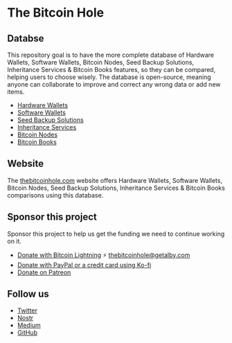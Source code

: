 # The Bitcoin Hole

## Databse

This repository goal is to have the more complete database of Hardware Wallets, Software Wallets, Bitcoin Nodes, Seed Backup Solutions, Inheritance Services & Bitcoin Books features, so they can be compared, helping users to choose wisely. The database is open-source, meaning anyone can collaborate to improve and correct any wrong data or add new items.

* [Hardware Wallets](/item-types/hardware-wallets)
* [Software Wallets](/item-types/software-wallets)
* [Seed Backup Solutions](/item-types/seed-backup)
* [Inheritance Services](/item-types/inheritance)
* [Bitcoin Nodes](/item-types/bitcoin-nodes)
* [Bitcoin Books](/item-types/books)

## Website

The [thebitcoinhole.com](https://thebitcoinhole.com/) website offers Hardware Wallets, Software Wallets, Bitcoin Nodes, Seed Backup Solutions, Inheritance Services & Bitcoin Books comparisons using this database.

## Sponsor this project
Sponsor this project to help us get the funding we need to continue working on it.

* [Donate with Bitcoin Lightning](https://getalby.com/p/thebitcoinhole) ⚡️ [thebitcoinhole@getalby.com](https://getalby.com/p/thebitcoinhole)
* [Donate with PayPal or a credit card using Ko-fi](https://ko-fi.com/thebitcoinhole)
* [Donate on Patreon](https://www.patreon.com/TheBitcoinHole)

## Follow us
* [Twitter](http://x.com/thebitcoinhole)
* [Nostr](https://primal.net/p/npub1mtd7s63xd85ykv09p7y8wvg754jpsfpplxknh5xr0pu938zf86fqygqxas)
* [Medium](https://medium.com/the-bitcoin-hole)
* [GitHub](https://github.com/thebitcoinhole)
